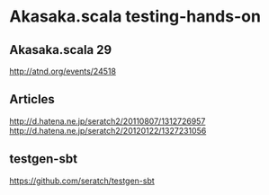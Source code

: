 # Akasaka.scala testing-hands-on

## Akasaka.scala 29

http://atnd.org/events/24518

## Articles

http://d.hatena.ne.jp/seratch2/20110807/1312726957
http://d.hatena.ne.jp/seratch2/20120122/1327231056

## testgen-sbt

https://github.com/seratch/testgen-sbt


